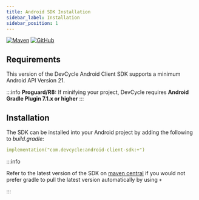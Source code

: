 ```yaml
---
title: Android SDK Installation
sidebar_label: Installation
sidebar_position: 1
---
```


[![Maven](https://badgen.net/maven/v/maven-central/com.devcycle/android-client-sdk)](https://search.maven.org/artifact/com.devcycle/android-client-sdk)
[![GitHub](https://img.shields.io/github/stars/devcyclehq/android-client-sdk.svg?style=social&label=Star&maxAge=2592000)](https://github.com/DevCycleHQ/android-client-sdk)


## Requirements

This version of the DevCycle Android Client SDK supports a minimum Android API Version 21.

:::info 
 **Proguard/R8:** If minifying your project, DevCycle requires **Android Gradle Plugin 7.1.x or higher**
:::

## Installation

The SDK can be installed into your Android project by adding the following to *build.gradle*:

```yaml
implementation("com.devcycle:android-client-sdk:+")
```
:::info

Refer to the latest version of the SDK on [maven central](https://maven.org/artifact/com.devcycle/android-client-sdk) if you would not prefer gradle to pull the latest version automatically by using `+`

:::

